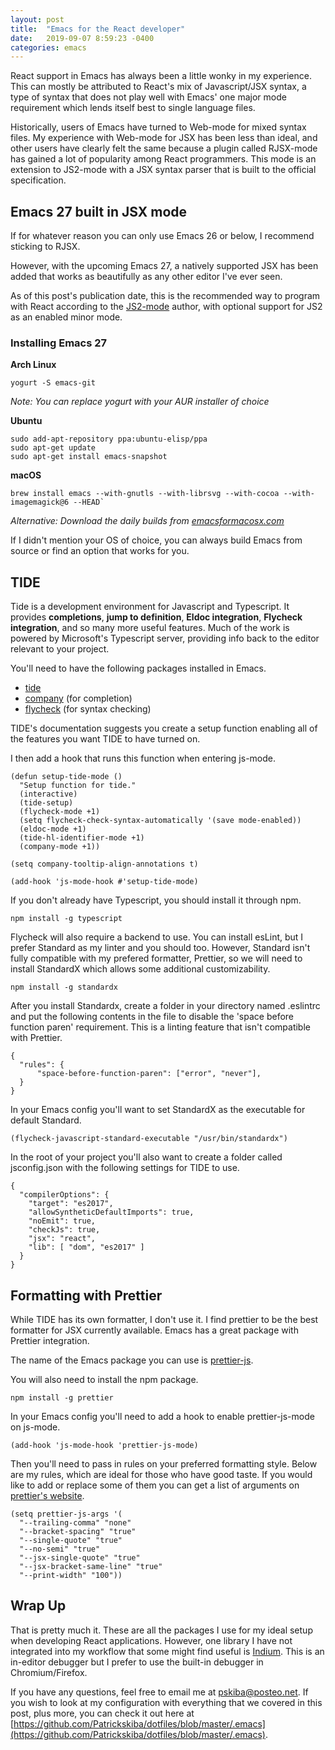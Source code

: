 ```yaml
---
layout: post
title:  "Emacs for the React developer"
date:   2019-09-07 8:59:23 -0400
categories: emacs
---
```

React support in Emacs has always been a little wonky in my experience. This can mostly be attributed to React's mix of Javascript/JSX syntax, a type of syntax that does not play well with Emacs' one major mode requirement which lends itself best to single language files. 

Historically, users of Emacs have turned to Web-mode for mixed syntax files. My experience with Web-mode for JSX has been less than ideal, and other users have clearly felt the same because a plugin called RJSX-mode has gained a lot of popularity among React programmers. This mode is an extension to JS2-mode with a JSX syntax parser that is built to the official specification. 

## Emacs 27 built in JSX mode

If for whatever reason you can only use Emacs 26 or below, I recommend sticking to RJSX. 

However, with the upcoming Emacs 27, a natively supported JSX has been added that works as beautifully as any other editor I've ever seen. 

As of this post's publication date, this is the recommended way to program with React according to the [JS2-mode](https://github.com/mooz/js2-mode) author, with optional support for JS2 as an enabled minor mode.

### Installing Emacs 27

**Arch Linux**
```
yogurt -S emacs-git
```
*Note: You can replace yogurt with your AUR installer of choice*

**Ubuntu**
```
sudo add-apt-repository ppa:ubuntu-elisp/ppa
sudo apt-get update
sudo apt-get install emacs-snapshot
```

**macOS**
```
brew install emacs --with-gnutls --with-librsvg --with-cocoa --with-imagemagick@6 --HEAD`
```
*Alternative: Download the daily builds from  [emacsformacosx.com](https://emacsformacosx.com/builds)*

If I didn't mention your OS of choice, you can always build Emacs from source or find an option that works for you.

## TIDE
Tide is a development environment for Javascript and Typescript. It provides **completions**, **jump to definition**, **Eldoc integration**, **Flycheck integration**, and so many more useful features. Much of the work is powered by Microsoft's Typescript server, providing info back to the editor relevant to your project.

You'll need to have the following packages installed in Emacs.

 - [tide](http://melpa.org/#/tide)  
 - [company](http://melpa.org/#/company) (for completion)
 - [flycheck](http://melpa.org/#/flycheck) (for syntax checking)

TIDE's documentation suggests you create a setup function enabling all of the features you want TIDE to have turned on.

I then add a hook that runs this function when entering js-mode.
```
(defun setup-tide-mode ()
  "Setup function for tide."
  (interactive)
  (tide-setup)
  (flycheck-mode +1)
  (setq flycheck-check-syntax-automatically '(save mode-enabled))
  (eldoc-mode +1)
  (tide-hl-identifier-mode +1)
  (company-mode +1))

(setq company-tooltip-align-annotations t)

(add-hook 'js-mode-hook #'setup-tide-mode)
```

If you don't already have Typescript, you should install it through npm.
```
npm install -g typescript
```

Flycheck will also require a backend to use. You can install esLint, but I prefer Standard as my linter and you should too. However, Standard isn't fully compatible with my prefered formatter, Prettier, so we will need to install StandardX which allows some additional customizability.
```
npm install -g standardx
```
After you install Standardx, create a folder in your directory named .eslintrc and put the following contents in the file to disable the 'space before function paren' requirement. This is a linting feature that isn't compatible with Prettier.

```
{
  "rules": {
      "space-before-function-paren": ["error", "never"],
  }
}
```

In your Emacs config you'll want to set StandardX as the executable for default Standard.
```
(flycheck-javascript-standard-executable "/usr/bin/standardx")
```

In the root of your project you'll also want to create a folder called jsconfig.json with the following settings for TIDE to use.

```
{
  "compilerOptions": {
    "target": "es2017",
    "allowSyntheticDefaultImports": true,
    "noEmit": true,
    "checkJs": true,
    "jsx": "react",
    "lib": [ "dom", "es2017" ]
  }
}
```


## Formatting with Prettier
While TIDE has its own formatter, I don't use it. I find prettier to be the best formatter for JSX currently available. Emacs has a great package with Prettier integration.

The name of the Emacs package you can use is [prettier-js](http://melpa.org/#/prettier-js).

You will also need to install the npm package.

```
npm install -g prettier
```

In your Emacs config you'll need to add a hook to enable prettier-js-mode on js-mode.
```
(add-hook 'js-mode-hook 'prettier-js-mode)
```

Then you'll need to pass in rules on your preferred formatting style. Below are my rules, which are ideal for those who have good taste. If you would like to add or replace some of them you can get a list of arguments on [prettier's website](https://prettier.io/docs/en/options.html).

```
(setq prettier-js-args '(
  "--trailing-comma" "none"
  "--bracket-spacing" "true"
  "--single-quote" "true"
  "--no-semi" "true"
  "--jsx-single-quote" "true"
  "--jsx-bracket-same-line" "true"
  "--print-width" "100"))
``` 

## Wrap Up
That is pretty much it. These are all the packages I use for my ideal setup when developing React applications. However, one library I have not integrated into my workflow that some might find useful is [Indium](https://indium.readthedocs.io/en/latest/). This is an in-editor debugger but I prefer to use the built-in debugger in Chromium/Firefox.

If you have any questions, feel free to email me at pskiba@posteo.net. If you wish to look at my configuration with everything that we covered in this post, plus more, you can check it out here at [https://github.com/Patrickskiba/dotfiles/blob/master/.emacs](https://github.com/Patrickskiba/dotfiles/blob/master/.emacs).
